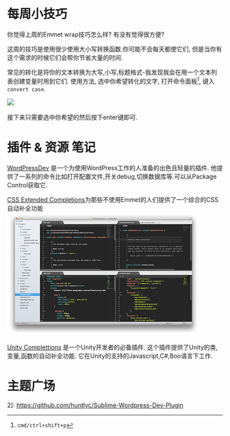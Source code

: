 # 每周小技巧

你觉得上周的Emmet wrap技巧怎么样? 有没有觉得很方便?

这周的技巧是使用很少使用大小写转换函数.你可能不会每天都使它们, 但是当你有这个需求的时候它们会帮你节省大量的时间.

常见的转化是将你的文本转换为大写,小写,标题格式-我发现我会在用一个文本列表创建变量时用到它们. 使用方法, 选中你希望转化的文字, 打开命令面板[^注1], 键入`convert case`.

![][1]

接下来只需要选中你希望的然后按下enter键即可.

# 插件 & 资源 笔记

[WordPressDev][2] 是一个为使用WordPress工作的人准备的出色且轻量的插件. 他提供了一系列的命令比如打开配置文件,开关debug,切换数据库等.可以从Package Control获取它.

[CSS Extended Completions][2]为那些不使用Emmet的人们提供了一个综合的CSS自动补全功能![.](05-01-29-002.png)

[Unity Complettions][3] 是一个Unity开发者的必备插件. 这个插件提供了Unity的类,变量,函数的自动补全功能. 它在Unity的支持的Javascript,C#,Boo语言下工作.

# 主题广场




[^注1]: `cmd/ctrl+shift+p`


[1]: 05-01-29-001.png
[2]: https://github.com/subhaze/CSS-Extended
[3]: https://github.com/oferei/sublime-unity-completions
2]: https://github.com/huntlyc/Sublime-Wordpress-Dev-Plugin